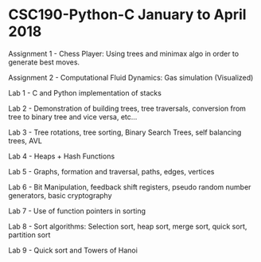 # CSC190-Python-C January to April 2018

Assignment 1 - Chess Player: Using trees and minimax algo in order to generate best moves.

Assignment 2 - Computational Fluid Dynamics: Gas simulation (Visualized)


Lab 1 - C and Python implementation of stacks

Lab 2 - Demonstration of building trees, tree traversals, conversion from tree to binary tree and vice versa, etc...

Lab 3 - Tree rotations, tree sorting, Binary Search Trees, self balancing trees, AVL

Lab 4 - Heaps + Hash Functions

Lab 5 - Graphs, formation and traversal, paths, edges, vertices

Lab 6 - Bit Manipulation, feedback shift registers, pseudo random number generators, basic cryptography

Lab 7 - Use of function pointers in sorting 

Lab 8 - Sort algorithms: Selection sort, heap sort, merge sort, quick sort, partition sort

Lab 9 - Quick sort and Towers of Hanoi 
